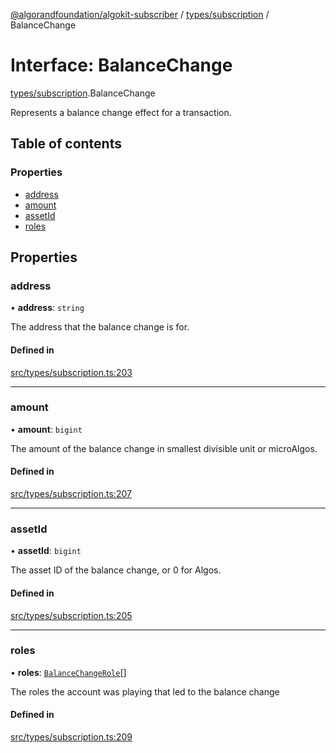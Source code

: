 [@algorandfoundation/algokit-subscriber](../README.md) / [types/subscription](../modules/types_subscription.md) / BalanceChange

# Interface: BalanceChange

[types/subscription](../modules/types_subscription.md).BalanceChange

Represents a balance change effect for a transaction.

## Table of contents

### Properties

- [address](types_subscription.BalanceChange.md#address)
- [amount](types_subscription.BalanceChange.md#amount)
- [assetId](types_subscription.BalanceChange.md#assetid)
- [roles](types_subscription.BalanceChange.md#roles)

## Properties

### address

• **address**: `string`

The address that the balance change is for.

#### Defined in

[src/types/subscription.ts:203](https://github.com/algorandfoundation/algokit-subscriber-ts/blob/main/src/types/subscription.ts#L203)

___

### amount

• **amount**: `bigint`

The amount of the balance change in smallest divisible unit or microAlgos.

#### Defined in

[src/types/subscription.ts:207](https://github.com/algorandfoundation/algokit-subscriber-ts/blob/main/src/types/subscription.ts#L207)

___

### assetId

• **assetId**: `bigint`

The asset ID of the balance change, or 0 for Algos.

#### Defined in

[src/types/subscription.ts:205](https://github.com/algorandfoundation/algokit-subscriber-ts/blob/main/src/types/subscription.ts#L205)

___

### roles

• **roles**: [`BalanceChangeRole`](../enums/types_subscription.BalanceChangeRole.md)[]

The roles the account was playing that led to the balance change

#### Defined in

[src/types/subscription.ts:209](https://github.com/algorandfoundation/algokit-subscriber-ts/blob/main/src/types/subscription.ts#L209)
